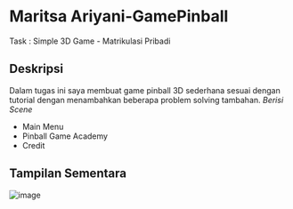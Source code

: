# Maritsa Ariyani-GamePinball 
Task : Simple 3D Game - Matrikulasi Pribadi

## Deskripsi
  Dalam tugas ini saya membuat game pinball 3D sederhana sesuai dengan tutorial dengan menambahkan beberapa problem solving tambahan. 
*Berisi Scene*
  * Main Menu
  * Pinball Game Academy
  * Credit
 
## Tampilan Sementara
![image](https://github.com/Maritsa03/Maritsa-GamePinball/assets/131169444/01557ba2-2c2a-43ec-8cbe-5a53c366e05b)   
